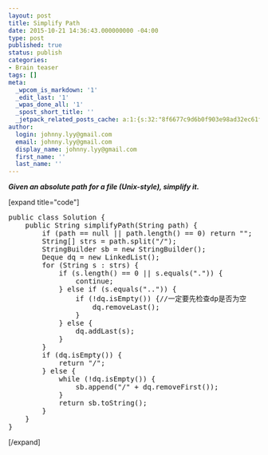 ```yaml
---
layout: post
title: Simplify Path
date: 2015-10-21 14:36:43.000000000 -04:00
type: post
published: true
status: publish
categories:
- Brain teaser
tags: []
meta:
  _wpcom_is_markdown: '1'
  _edit_last: '1'
  _wpas_done_all: '1'
  _spost_short_title: ''
  _jetpack_related_posts_cache: a:1:{s:32:"8f6677c9d6b0f903e98ad32ec61f8deb";a:2:{s:7:"expires";i:1458753330;s:7:"payload";a:3:{i:0;a:1:{s:2:"id";i:510;}i:1;a:1:{s:2:"id";i:1071;}i:2;a:1:{s:2:"id";i:1407;}}}}
author:
  login: johnny.lyy@gmail.com
  email: johnny.lyy@gmail.com
  display_name: johnny.lyy@gmail.com
  first_name: ''
  last_name: ''
---
```

<p><strong><em>Given an absolute path for a file (Unix-style), simplify it.</em></strong></p>
<p>[expand title="code"]</p>
<pre>
public class Solution {
    public String simplifyPath(String path) {
        if (path == null || path.length() == 0) return "";
        String[] strs = path.split("/");
        StringBuilder sb = new StringBuilder();
        Deque<string> dq = new LinkedList<string>();
        for (String s : strs) {
            if (s.length() == 0 || s.equals(".")) {
                continue;
            } else if (s.equals("..")) {
                if (!dq.isEmpty()) {//一定要先检查dp是否为空
                    dq.removeLast();
                }
            } else {
                dq.addLast(s);
            }
        }
        if (dq.isEmpty()) {
            return "/";
        } else {
            while (!dq.isEmpty()) {
                sb.append("/" + dq.removeFirst());
            }
            return sb.toString();
        }
    }
}
</string></string></pre>
<p>[/expand]</p>
